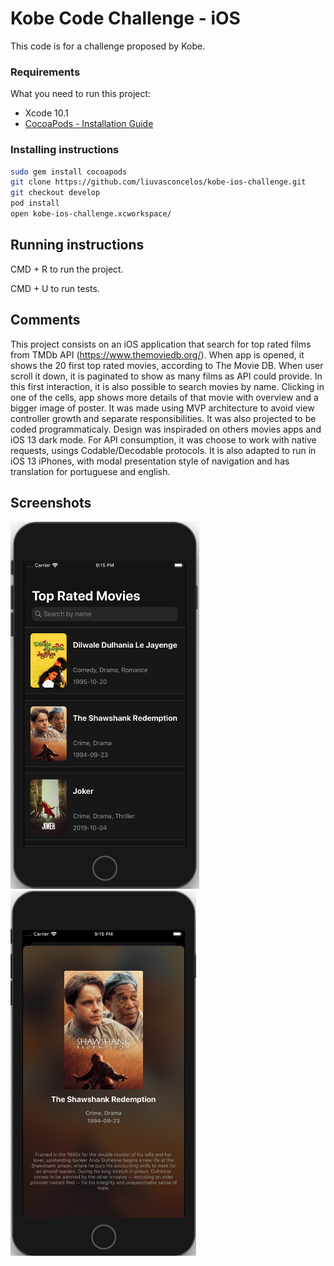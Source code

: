 # Kobe Code Challenge - iOS

This code is for a challenge proposed by Kobe.

### Requirements

What you need to run this project:

* Xcode 10.1
* [CocoaPods - Installation Guide](https://guides.cocoapods.org/using/getting-started.html)

### Installing instructions

```bash
sudo gem install cocoapods
git clone https://github.com/liuvasconcelos/kobe-ios-challenge.git
git checkout develop
pod install
open kobe-ios-challenge.xcworkspace/
```

## Running instructions

CMD + R to run the project.

CMD + U to run tests.

## Comments
 
This project consists on an iOS application that search for top rated films from TMDb API (https://www.themoviedb.org/). When app is opened, it shows the 20 first top rated movies, according to The Movie DB. When user scroll it down, it is paginated to show as many films as API could provide. In this first interaction, it is also possible to search movies by name. 
Clicking in one of the cells, app shows more details of that movie with overview and a bigger image of poster.
It was made using MVP architecture to avoid view controller growth and separate responsibilities. It was also projected to be coded programmaticaly. Design was inspiraded on others movies apps and iOS 13 dark mode. For API consumption, it was choose to work with native requests, usings Codable/Decodable protocols. It is also adapted to run in iOS 13 iPhones, with modal presentation style of navigation and has translation for portuguese and english.

## Screenshots
![](https://github.com/liuvasconcelos/kobe-ios-challenge/blob/develop/Screenshots/1-top-rated-movies.png) ![](https://github.com/liuvasconcelos/kobe-ios-challenge/blob/develop/Screenshots/2-movie-details.png)
